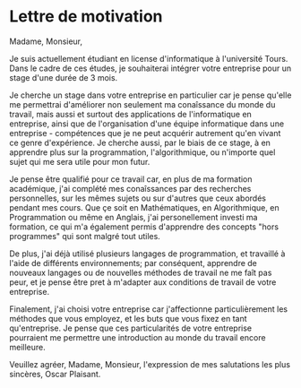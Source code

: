 

# Lettre de motivation

Madame, Monsieur,

Je suis actuellement étudiant en license d'informatique à l'université Tours. Dans le cadre de ces études, je souhaiterai intégrer votre entreprise pour un stage d'une durée de 3 mois.

Je cherche un stage dans votre entreprise en particulier car je pense qu'elle me permettrai d'améliorer non seulement ma conaîssance du monde du travail, mais aussi et surtout des applications de l'informatique en entreprise, ainsi que de l'organisation d'une équipe informatique dans une entreprise - compétences que je ne peut acquérir autrement qu'en vivant ce genre d'expérience. Je cherche aussi, par le biais de ce stage, à en apprendre plus sur la programmation, l'algorithmique, ou n'importe quel sujet qui me sera utile pour mon futur.

Je pense être qualifié pour ce travail car, en plus de ma formation académique, j'ai complété mes conaîssances par des recherches personnelles, sur les mêmes sujets ou sur d'autres que ceux abordés pendant mes cours. Que çe soit en Mathématiques, en Algorithmique, en Programmation ou même en Anglais, j'ai personellement investi ma formation, ce qui m'a également permis d'apprendre des concepts "hors programmes" qui sont malgré tout utiles.

De plus, j'ai déjà utilisé plusieurs langages de programmation, et travaillé à l'aide de différents environnements; par conséquent, apprendre de nouveaux langages ou de nouvelles méthodes de travail ne me faît pas peur, et je pense être pret à m'adapter aux conditions de travail de votre entreprise.

Finalement, j'ai choisi votre entreprise car j'affectionne particulièrement les méthodes que vous employez, et les buts que vous fixez en tant qu'entreprise. Je pense que ces particularités de votre entreprise pourraient me permettre une introduction au monde du travail encore meilleure.

Veuillez agréer, Madame, Monsieur, l'expression de mes salutations les plus sincères,
Oscar Plaisant.


